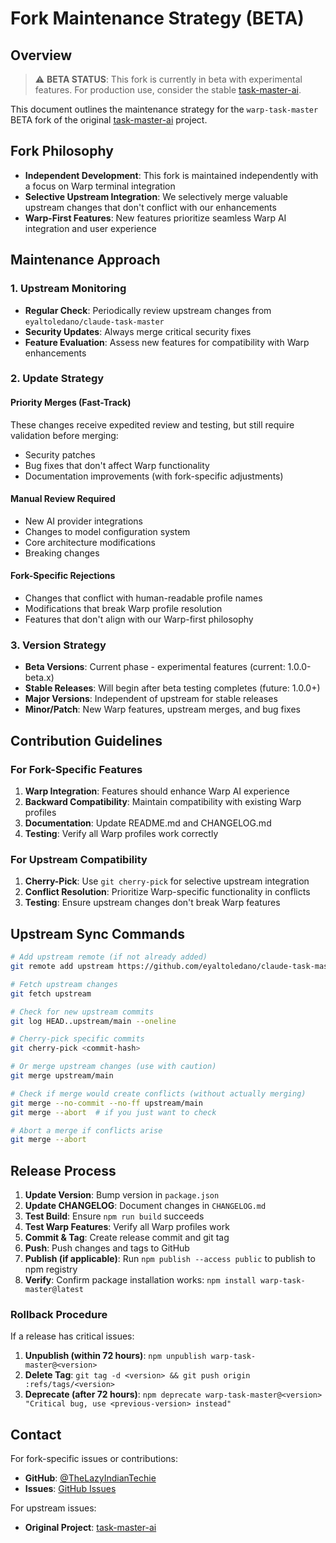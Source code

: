# Fork Maintenance Strategy (BETA)

## Overview

> ⚠️ **BETA STATUS**: This fork is currently in beta with experimental features. For production use, consider the stable [task-master-ai](https://github.com/eyaltoledano/claude-task-master).

This document outlines the maintenance strategy for the `warp-task-master` BETA fork of the original [task-master-ai](https://github.com/eyaltoledano/claude-task-master) project.

## Fork Philosophy

- **Independent Development**: This fork is maintained independently with a focus on Warp terminal integration
- **Selective Upstream Integration**: We selectively merge valuable upstream changes that don't conflict with our enhancements
- **Warp-First Features**: New features prioritize seamless Warp AI integration and user experience

## Maintenance Approach

### 1. Upstream Monitoring

- **Regular Check**: Periodically review upstream changes from `eyaltoledano/claude-task-master`
- **Security Updates**: Always merge critical security fixes
- **Feature Evaluation**: Assess new features for compatibility with Warp enhancements

### 2. Update Strategy

#### Priority Merges (Fast-Track)
These changes receive expedited review and testing, but still require validation before merging:
- Security patches
- Bug fixes that don't affect Warp functionality
- Documentation improvements (with fork-specific adjustments)

#### Manual Review Required
- New AI provider integrations
- Changes to model configuration system
- Core architecture modifications
- Breaking changes

#### Fork-Specific Rejections
- Changes that conflict with human-readable profile names
- Modifications that break Warp profile resolution
- Features that don't align with our Warp-first philosophy

### 3. Version Strategy

- **Beta Versions**: Current phase - experimental features (current: 1.0.0-beta.x)
- **Stable Releases**: Will begin after beta testing completes (future: 1.0.0+)
- **Major Versions**: Independent of upstream for stable releases
- **Minor/Patch**: New Warp features, upstream merges, and bug fixes

## Contribution Guidelines

### For Fork-Specific Features

1. **Warp Integration**: Features should enhance Warp AI experience
2. **Backward Compatibility**: Maintain compatibility with existing Warp profiles
3. **Documentation**: Update README.md and CHANGELOG.md
4. **Testing**: Verify all Warp profiles work correctly

### For Upstream Compatibility

1. **Cherry-Pick**: Use `git cherry-pick` for selective upstream integration
2. **Conflict Resolution**: Prioritize Warp-specific functionality in conflicts
3. **Testing**: Ensure upstream changes don't break Warp features

## Upstream Sync Commands

```bash
# Add upstream remote (if not already added)
git remote add upstream https://github.com/eyaltoledano/claude-task-master.git

# Fetch upstream changes
git fetch upstream

# Check for new upstream commits
git log HEAD..upstream/main --oneline

# Cherry-pick specific commits
git cherry-pick <commit-hash>

# Or merge upstream changes (use with caution)
git merge upstream/main

# Check if merge would create conflicts (without actually merging)
git merge --no-commit --no-ff upstream/main
git merge --abort  # if you just want to check

# Abort a merge if conflicts arise
git merge --abort
```

## Release Process

1. **Update Version**: Bump version in `package.json`
2. **Update CHANGELOG**: Document changes in `CHANGELOG.md`
3. **Test Build**: Ensure `npm run build` succeeds
4. **Test Warp Features**: Verify all Warp profiles work
5. **Commit & Tag**: Create release commit and git tag
6. **Push**: Push changes and tags to GitHub
7. **Publish (if applicable)**: Run `npm publish --access public` to publish to npm registry
8. **Verify**: Confirm package installation works: `npm install warp-task-master@latest`

### Rollback Procedure

If a release has critical issues:

1. **Unpublish (within 72 hours)**: `npm unpublish warp-task-master@<version>`
2. **Delete Tag**: `git tag -d <version> && git push origin :refs/tags/<version>`
3. **Deprecate (after 72 hours)**: `npm deprecate warp-task-master@<version> "Critical bug, use <previous-version> instead"`

## Contact

For fork-specific issues or contributions:
- **GitHub**: [@TheLazyIndianTechie](https://github.com/TheLazyIndianTechie)
- **Issues**: [GitHub Issues](https://github.com/TheLazyIndianTechie/warp-task-master/issues)

For upstream issues:
- **Original Project**: [task-master-ai](https://github.com/eyaltoledano/claude-task-master)